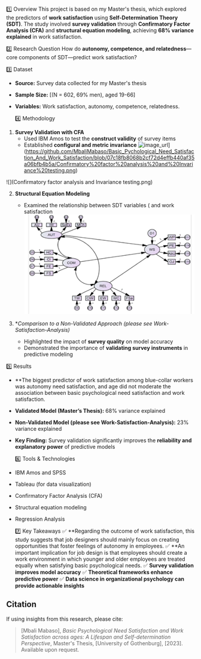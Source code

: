 1️⃣ Overview
This project is based on my Master's thesis, which explored the predictors of **work satisfaction** using **Self-Determination Theory (SDT)**. The study involved **survey validation** through **Confirmatory Factor Analysis (CFA)** and **structural equation modeling**, achieving **68% variance explained** in work satisfaction.

2️⃣ Research Question
How do **autonomy, competence, and relatedness**—core components of SDT—predict work satisfaction?

3️⃣ Dataset
- **Source:** Survey data collected for my Master's thesis
- **Sample Size:** [(N = 602, 69% men), aged 19-66]
- **Variables:** Work satisfaction, autonomy, competence, relatedness.

  4️⃣  Methodology
1. **Survey Validation with CFA**
   - Used IBM Amos  to test the **construct validity** of survey items
   - Established **configural and metric invariance**
   ![image_url]([)](https://github.com/MbaliMabaso/Basic_Pychological_Need_Satisfaction_And_Work_Satisfaction/blob/07c18fb8068b2cf72d4effb440af35a06bfb4b5a/Confirmatory%20factor%20analysis%20and%20Invariance%20testing.png)

![](Confirmatory factor analysis and Invariance testing.png)

     
2. **Structural Equation Modeling**
   - Examined the relationship between SDT variables ( and work satisfaction
![](SEMmodel.png)
  
3. **Comparison to a Non-Validated Approach (please see Work-Satisfaction-Analysis)*
   - Highlighted the impact of **survey quality** on model accuracy
   - Demonstrated the importance of **validating survey instruments** in predictive modeling

5️⃣  Results
- **The biggest predictor of work satisfaction among blue-collar workers was autonomy need satisfaction, and age did not moderate the association between basic psychological need satisfaction and work satisfaction.
- **Validated Model (Master’s Thesis):** 68% variance explained
- **Non-Validated Model (please see Work-Satisfaction-Analysis):** 23% variance explained
- **Key Finding:** Survey validation significantly improves the **reliability and explanatory power** of predictive models

  6️⃣ Tools & Technologies
- IBM Amos and SPSS
- Tableau (for data visualization)
- Confirmatory Factor Analysis (CFA)
- Structural equation modeling
- Regression Analysis

  7️⃣ Key Takeaways
✅ **Regarding the outcome of work satisfaction, this study suggests that job designers should mainly focus on creating opportunities that foster feelings of
autonomy in employees.
✅ **An important implication for job design is that employees should create a work environment in which younger and older employees are
treated equally when satisfying basic psychological needs.
✅ **Survey validation improves model accuracy**
✅ **Theoretical frameworks enhance predictive power**
✅ **Data science in organizational psychology can provide actionable insights**

## Citation
If using insights from this research, please cite:
> [Mbali Mabaso], *Basic Psychological Need Satisfaction and Work Satisfaction
across ages: A Lifespan and Self-determination Perspective*, Master's Thesis, [University of Gothenburg], [2023]. Available upon request.

